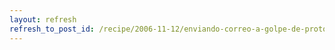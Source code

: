 ```yaml
---
layout: refresh
refresh_to_post_id: /recipe/2006-11-12/enviando-correo-a-golpe-de-protocolo
---
```

